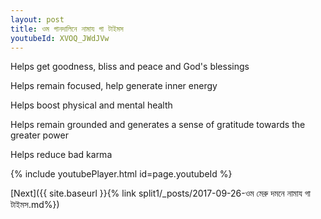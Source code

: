 ```yaml
---
layout: post
title: ওম গানদালিনে নামায গা টাইমস
youtubeId: XVOQ_JWdJVw
---
```

 
 
Helps get goodness, bliss and peace and God's blessings
 
Helps remain focused, help generate inner energy 
 
Helps boost physical and mental health 
 
Helps remain grounded and generates a sense of gratitude towards the greater power 
 
Helps reduce bad karma
 
 
 
 


{% include youtubePlayer.html id=page.youtubeId %}
 
[Next]({{ site.baseurl }}{% link  split1/_posts/2017-09-26-ওম মেরু দমনে নামায গা টাইমস.md%})
 
